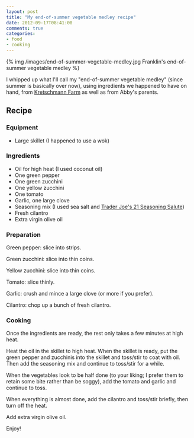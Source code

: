 ```yaml
---
layout: post
title: "My end-of-summer vegetable medley recipe"
date: 2012-09-17T08:41:00
comments: true
categories: 
- food
- cooking
---
```

{% img /images/end-of-summer-vegetable-medley.jpg Franklin's end-of-summer vegetable medley %}

I whipped up what I'll call my "end-of-summer vegetable medley" (since summer is basically over now), using ingredients we happened to have on hand, from [Kretschmann Farm](/blog/categories/kretschmann-farm/) as well as from Abby's parents.

<!--more-->

## Recipe

### Equipment

- Large skillet (I happened to use a wok)

### Ingredients

- Oil for high heat (I used coconut oil)
- One green pepper
- One green zucchini
- One yellow zucchini
- One tomato
- Garlic, one large clove
- Seasoning mix (I used sea salt and [Trader Joe's 21 Seasoning Salute](http://www.traderjoes.com/fearless-flyer/article.asp?article_id=539))
- Fresh cilantro
- Extra virgin olive oil

### Preparation

Green pepper: slice into strips.

Green zucchini: slice into thin coins.

Yellow zucchini: slice into thin coins.

Tomato: slice thinly.

Garlic: crush and mince a large clove (or more if you prefer).

Cilantro: chop up a bunch of fresh cilantro.

### Cooking

Once the ingredients are ready, the rest only takes a few minutes at high heat.

Heat the oil in the skillet to high heat. When the skillet is ready, put the green pepper and zucchinis into the skillet and toss/stir to coat with oil. Then add the seasoning mix and continue to toss/stir for a while.

When the vegetables look to be half done (to your liking; I prefer them to retain some bite rather than be soggy), add the tomato and garlic and continue to toss.

When everything is almost done, add the cilantro and toss/stir briefly, then turn off the heat.

Add extra virgin olive oil.

Enjoy!
